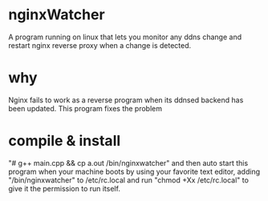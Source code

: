 # nginxWatcher
A program running on linux that lets you monitor any ddns change and restart nginx reverse proxy when a change is detected.
# why
Nginx fails to work as a reverse program when its ddnsed backend has been updated. This program fixes the problem
# compile & install
"# g++ main.cpp && cp a.out /bin/nginxwatcher"
and then auto start this program when your machine boots by using your favorite text editor, adding "/bin/nginxwatcher" to /etc/rc.local and run "chmod +Xx /etc/rc.local" to give it the permission to run itself.
